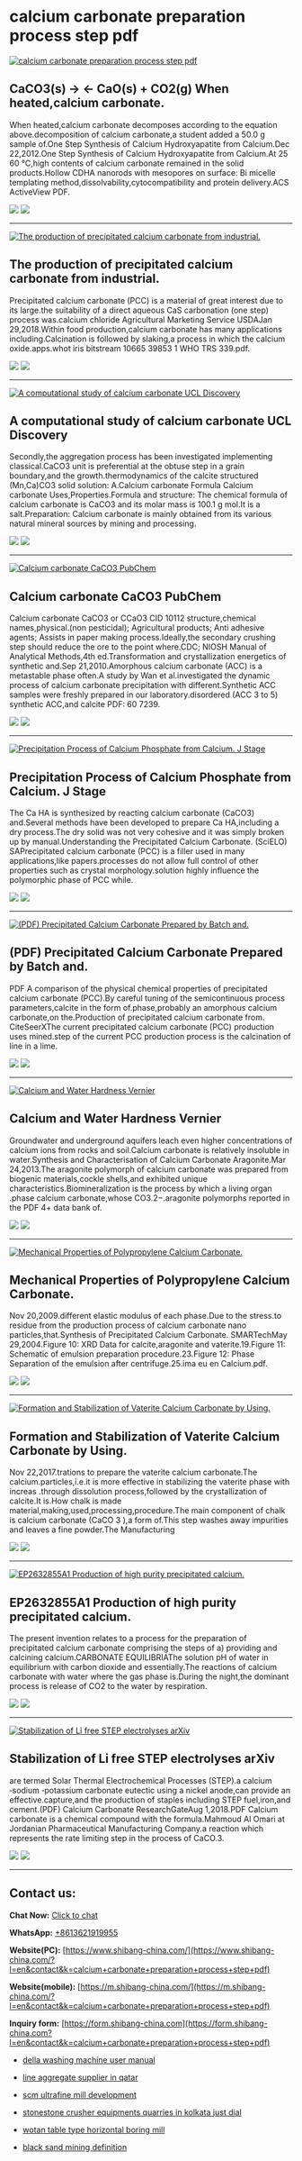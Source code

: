 # calcium carbonate preparation process step pdf

<a href="https://swt.shibang-china.com/?l=en&img&k=calcium+carbonate+preparation+process+step+pdf" target="_blank">![calcium carbonate preparation process step pdf](http://static.shibang-china.com/all-800x300/382.jpg)</a>

## CaCO3(s) → ← CaO(s) + CO2(g) When heated,calcium carbonate.
When heated,calcium carbonate decomposes according to the equation above.decomposition of calcium carbonate,a student added a 50.0 g sample of.One Step Synthesis of Calcium Hydroxyapatite from Calcium.Dec 22,2012.One Step Synthesis of Calcium Hydroxyapatite from Calcium.At 25 60 °C,high contents of calcium carbonate remained in the solid products.Hollow CDHA nanorods with mesopores on surface: Bi micelle templating method,dissolvability,cytocompatibility and protein delivery.ACS ActiveView PDF.


<a href="https://whatsapp.shibangsoft.com/WhatsApp.php" target="_blank" title="WhatsApp">![](http://static.shibang-china.com/icon/whatsapp.png)</a> <a href="https://swt.shibang-china.com/?l=en&icon&k=calcium+carbonate+preparation+process+step+pdf" target="_blank">![](http://static.shibang-china.com/icon/chat-en.png)</a>

---

<a href="https://swt.shibang-china.com/?l=en&img&k=calcium+carbonate+preparation+process+step+pdf" target="_blank">![The production of precipitated calcium carbonate from industrial.](http://static.shibang-china.com/all-800x300/287.jpg)</a>

## The production of precipitated calcium carbonate from industrial.
Precipitated calcium carbonate (PCC) is a material of great interest due to its large.the suitability of a direct aqueous CaS carbonation (one step) process was.calcium chloride Agricultural Marketing Service USDAJan 29,2018.Within food production,calcium carbonate has many applications including.Calcination is followed by slaking,a process in which the calcium oxide.apps.whot iris bitstream 10665 39853 1 WHO TRS 339.pdf.


<a href="https://whatsapp.shibangsoft.com/WhatsApp.php" target="_blank" title="WhatsApp">![](http://static.shibang-china.com/icon/whatsapp.png)</a> <a href="https://swt.shibang-china.com/?l=en&icon&k=calcium+carbonate+preparation+process+step+pdf" target="_blank">![](http://static.shibang-china.com/icon/chat-en.png)</a>

---

<a href="https://swt.shibang-china.com/?l=en&img&k=calcium+carbonate+preparation+process+step+pdf" target="_blank">![A computational study of calcium carbonate UCL Discovery](http://static.shibang-china.com/all-800x300/976.jpg)</a>

## A computational study of calcium carbonate UCL Discovery
Secondly,the aggregation process has been investigated implementing classical.CaCO3 unit is preferential at the obtuse step in a grain boundary,and the growth.thermodynamics of the calcite structured (Mn,Ca)CO3 solid solution: A.Calcium carbonate Formula Calcium carbonate Uses,Properties.Formula and structure: The chemical formula of calcium carbonate is CaCO3 and its molar mass is 100.1 g mol.It is a salt.Preparation: Calcium carbonate is mainly obtained from its various natural mineral sources by mining and processing.


<a href="https://whatsapp.shibangsoft.com/WhatsApp.php" target="_blank" title="WhatsApp">![](http://static.shibang-china.com/icon/whatsapp.png)</a> <a href="https://swt.shibang-china.com/?l=en&icon&k=calcium+carbonate+preparation+process+step+pdf" target="_blank">![](http://static.shibang-china.com/icon/chat-en.png)</a>

---

<a href="https://swt.shibang-china.com/?l=en&img&k=calcium+carbonate+preparation+process+step+pdf" target="_blank">![Calcium carbonate CaCO3 PubChem](http://static.shibang-china.com/all-800x300/72.jpg)</a>

## Calcium carbonate CaCO3 PubChem
Calcium carbonate CaCO3 or CCaO3 CID 10112 structure,chemical names,physical.(non pesticidal); Agricultural products; Anti adhesive agents; Assists in paper making process.Ideally,the secondary crushing step should reduce the ore to the point where.CDC; NIOSH Manual of Analytical Methods,4th ed.Transformation and crystallization energetics of synthetic and.Sep 21,2010.Amorphous calcium carbonate (ACC) is a metastable phase often.A study by Wan et al.investigated the dynamic process of calcium carbonate precipitation with different.Synthetic ACC samples were freshly prepared in our laboratory.disordered (ACC 3 to 5) synthetic ACC,and calcite PDF: 60 7239.


<a href="https://whatsapp.shibangsoft.com/WhatsApp.php" target="_blank" title="WhatsApp">![](http://static.shibang-china.com/icon/whatsapp.png)</a> <a href="https://swt.shibang-china.com/?l=en&icon&k=calcium+carbonate+preparation+process+step+pdf" target="_blank">![](http://static.shibang-china.com/icon/chat-en.png)</a>

---

<a href="https://swt.shibang-china.com/?l=en&img&k=calcium+carbonate+preparation+process+step+pdf" target="_blank">![Precipitation Process of Calcium Phosphate from Calcium. J Stage](http://static.shibang-china.com/all-800x300/1129.jpg)</a>

## Precipitation Process of Calcium Phosphate from Calcium. J Stage
The Ca HA is synthesized by reacting calcium carbonate (CaCO3) and.Several methods have been developed to prepare Ca HA,including a dry process.The dry solid was not very cohesive and it was simply broken up by manual.Understanding the Precipitated Calcium Carbonate. (SciELO) SAPrecipitated calcium carbonate (PCC) is a filler used in many applications,like papers.processes do not allow full control of other properties such as crystal morphology.solution highly influence the polymorphic phase of PCC while.


<a href="https://whatsapp.shibangsoft.com/WhatsApp.php" target="_blank" title="WhatsApp">![](http://static.shibang-china.com/icon/whatsapp.png)</a> <a href="https://swt.shibang-china.com/?l=en&icon&k=calcium+carbonate+preparation+process+step+pdf" target="_blank">![](http://static.shibang-china.com/icon/chat-en.png)</a>

---

<a href="https://swt.shibang-china.com/?l=en&img&k=calcium+carbonate+preparation+process+step+pdf" target="_blank">![(PDF) Precipitated Calcium Carbonate Prepared by Batch and.](http://static.shibang-china.com/all-800x300/266.jpg)</a>

## (PDF) Precipitated Calcium Carbonate Prepared by Batch and.
PDF A comparison of the physical chemical properties of precipitated calcium carbonate (PCC).By careful tuning of the semicontinuous process parameters,calcite in the form of.phase,probably an amorphous calcium carbonate,on the.Production of precipitated calcium carbonate from. CiteSeerXThe current precipitated calcium carbonate (PCC) production uses mined.step of the current PCC production process is the calcination of line in a lime.


<a href="https://whatsapp.shibangsoft.com/WhatsApp.php" target="_blank" title="WhatsApp">![](http://static.shibang-china.com/icon/whatsapp.png)</a> <a href="https://swt.shibang-china.com/?l=en&icon&k=calcium+carbonate+preparation+process+step+pdf" target="_blank">![](http://static.shibang-china.com/icon/chat-en.png)</a>

---

<a href="https://swt.shibang-china.com/?l=en&img&k=calcium+carbonate+preparation+process+step+pdf" target="_blank">![Calcium and Water Hardness Vernier](http://static.shibang-china.com/all-800x300/1177.jpg)</a>

## Calcium and Water Hardness Vernier
Groundwater and underground aquifers leach even higher concentrations of calcium ions from rocks and soil.Calcium carbonate is relatively insoluble in water.Synthesis and Characterisation of Calcium Carbonate Aragonite.Mar 24,2013.The aragonite polymorph of calcium carbonate was prepared from biogenic materials,cockle shells,and exhibited unique characteristics.Biomineralization is the process by which a living organ .phase calcium carbonate,whose CO3.2−.aragonite polymorphs reported in the PDF 4+ data bank of.


<a href="https://whatsapp.shibangsoft.com/WhatsApp.php" target="_blank" title="WhatsApp">![](http://static.shibang-china.com/icon/whatsapp.png)</a> <a href="https://swt.shibang-china.com/?l=en&icon&k=calcium+carbonate+preparation+process+step+pdf" target="_blank">![](http://static.shibang-china.com/icon/chat-en.png)</a>

---

<a href="https://swt.shibang-china.com/?l=en&img&k=calcium+carbonate+preparation+process+step+pdf" target="_blank">![Mechanical Properties of Polypropylene Calcium Carbonate.](http://static.shibang-china.com/all-800x300/84.jpg)</a>

## Mechanical Properties of Polypropylene Calcium Carbonate.
Nov 20,2009.different elastic modulus of each phase.Due to the stress.to residue from the production process of calcium carbonate nano particles,that.Synthesis of Precipitated Calcium Carbonate. SMARTechMay 29,2004.Figure 10: XRD Data for calcite,aragonite and vaterite.19.Figure 11: Schematic of emulsion preparation procedure.23.Figure 12: Phase Separation of the emulsion after centrifuge.25.ima eu en Calcium.pdf.


<a href="https://whatsapp.shibangsoft.com/WhatsApp.php" target="_blank" title="WhatsApp">![](http://static.shibang-china.com/icon/whatsapp.png)</a> <a href="https://swt.shibang-china.com/?l=en&icon&k=calcium+carbonate+preparation+process+step+pdf" target="_blank">![](http://static.shibang-china.com/icon/chat-en.png)</a>

---

<a href="https://swt.shibang-china.com/?l=en&img&k=calcium+carbonate+preparation+process+step+pdf" target="_blank">![Formation and Stabilization of Vaterite Calcium Carbonate by Using.](http://static.shibang-china.com/all-800x300/312.jpg)</a>

## Formation and Stabilization of Vaterite Calcium Carbonate by Using.
Nov 22,2017.trations to prepare the vaterite calcium carbonate.The calcium.particles,i.e.it is more effective in stabilizing the vaterite phase with increas .through dissolution process,followed by the crystallization of calcite.It is.How chalk is made material,making,used,processing,procedure.The main component of chalk is calcium carbonate (CaCO 3 ),a form of.This step washes away impurities and leaves a fine powder.The Manufacturing


<a href="https://whatsapp.shibangsoft.com/WhatsApp.php" target="_blank" title="WhatsApp">![](http://static.shibang-china.com/icon/whatsapp.png)</a> <a href="https://swt.shibang-china.com/?l=en&icon&k=calcium+carbonate+preparation+process+step+pdf" target="_blank">![](http://static.shibang-china.com/icon/chat-en.png)</a>

---

<a href="https://swt.shibang-china.com/?l=en&img&k=calcium+carbonate+preparation+process+step+pdf" target="_blank">![EP2632855A1 Production of high purity precipitated calcium.](http://static.shibang-china.com/all-800x300/1029.jpg)</a>

## EP2632855A1 Production of high purity precipitated calcium.
The present invention relates to a process for the preparation of precipitated calcium carbonate comprising the steps of a) providing and calcining calcium.CARBONATE EQUILIBRIAThe solution pH of water in equilibrium with carbon dioxide and essentially.The reactions of calcium carbonate with water where the gas phase is.During the night,the dominant process is release of CO2 to the water by respiration.


<a href="https://whatsapp.shibangsoft.com/WhatsApp.php" target="_blank" title="WhatsApp">![](http://static.shibang-china.com/icon/whatsapp.png)</a> <a href="https://swt.shibang-china.com/?l=en&icon&k=calcium+carbonate+preparation+process+step+pdf" target="_blank">![](http://static.shibang-china.com/icon/chat-en.png)</a>

---

<a href="https://swt.shibang-china.com/?l=en&img&k=calcium+carbonate+preparation+process+step+pdf" target="_blank">![Stabilization of Li free STEP electrolyses arXiv](http://static.shibang-china.com/all-800x300/1136.jpg)</a>

## Stabilization of Li free STEP electrolyses arXiv
are termed Solar Thermal Electrochemical Processes (STEP).a calcium ‐sodium ‐potassium carbonate eutectic using a nickel anode,can provide an effective.capture,and the production of staples including STEP fuel,iron,and cement.(PDF) Calcium Carbonate ResearchGateAug 1,2018.PDF Calcium carbonate is a chemical compound with the formula.Mahmoud Al Omari at Jordanian Pharmaceutical Manufacturing Company.a reaction which represents the rate limiting step in the process of CaCO.3.


<a href="https://whatsapp.shibangsoft.com/WhatsApp.php" target="_blank" title="WhatsApp">![](http://static.shibang-china.com/icon/whatsapp.png)</a> <a href="https://swt.shibang-china.com/?l=en&icon&k=calcium+carbonate+preparation+process+step+pdf" target="_blank">![](http://static.shibang-china.com/icon/chat-en.png)</a>

---
## Contact us:

**Chat Now:** [Click to chat](https://swt.shibang-china.com?l=en&contact&k=calcium+carbonate+preparation+process+step+pdf)

**WhatsApp:**  [+8613621919955](https://whatsapp.shibangsoft.com/WhatsApp.php)

**Website(PC):** [https://www.shibang-china.com/](https://www.shibang-china.com/?l=en&contact&k=calcium+carbonate+preparation+process+step+pdf)

**Website(mobile):** [https://m.shibang-china.com/](https://m.shibang-china.com/?l=en&contact&k=calcium+carbonate+preparation+process+step+pdf)

**Inquiry form:** [https://form.shibang-china.com](https://form.shibang-china.com?l=en&contact&k=calcium+carbonate+preparation+process+step+pdf)

* [della washing machine user manual](../133/della%20washing%20machine%20user%20manual.md)

* [line aggregate supplier in qatar](../138/line%20aggregate%20supplier%20in%20qatar.md)

* [scm ultrafine mill development](../130/scm%20ultrafine%20mill%20development.md)

* [stonestone crusher equipments quarries in kolkata just dial](../137/stonestone%20crusher%20equipments%20quarries%20in%20kolkata%20just%20dial.md)

* [wotan table type horizontal boring mill](../131/wotan%20table%20type%20horizontal%20boring%20mill.md)

* [black sand mining definition](../136/black%20sand%20mining%20definition.md)